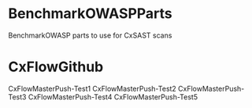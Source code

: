 # BenchmarkOWASPParts
BenchmarkOWASP parts to use for CxSAST scans 
# CxFlowGithub
CxFlowMasterPush-Test1
CxFlowMasterPush-Test2
CxFlowMasterPush-Test3
CxFlowMasterPush-Test4
CxFlowMasterPush-Test5